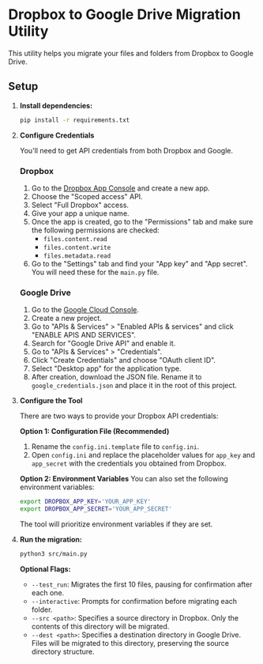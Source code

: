 # Dropbox to Google Drive Migration Utility

This utility helps you migrate your files and folders from Dropbox to Google Drive.

## Setup

1.  **Install dependencies:**
    ```bash
    pip install -r requirements.txt
    ```

2.  **Configure Credentials**

    You'll need to get API credentials from both Dropbox and Google.

    ### Dropbox
    1. Go to the [Dropbox App Console](https://www.dropbox.com/developers/apps) and create a new app.
    2. Choose the "Scoped access" API.
    3. Select "Full Dropbox" access.
    4. Give your app a unique name.
    5. Once the app is created, go to the "Permissions" tab and make sure the following permissions are checked:
        - `files.content.read`
        - `files.content.write`
        - `files.metadata.read`
    6. Go to the "Settings" tab and find your "App key" and "App secret". You will need these for the `main.py` file.

    ### Google Drive
    1. Go to the [Google Cloud Console](https://console.cloud.google.com/).
    2. Create a new project.
    3. Go to "APIs & Services" > "Enabled APIs & services" and click "ENABLE APIS AND SERVICES".
    4. Search for "Google Drive API" and enable it.
    5. Go to "APIs & Services" > "Credentials".
    6. Click "Create Credentials" and choose "OAuth client ID".
    7. Select "Desktop app" for the application type.
    8. After creation, download the JSON file. Rename it to `google_credentials.json` and place it in the root of this project.

3.  **Configure the Tool**

    There are two ways to provide your Dropbox API credentials:

    **Option 1: Configuration File (Recommended)**
    1.  Rename the `config.ini.template` file to `config.ini`.
    2.  Open `config.ini` and replace the placeholder values for `app_key` and `app_secret` with the credentials you obtained from Dropbox.

    **Option 2: Environment Variables**
    You can also set the following environment variables:
    ```bash
    export DROPBOX_APP_KEY='YOUR_APP_KEY'
    export DROPBOX_APP_SECRET='YOUR_APP_SECRET'
    ```
    The tool will prioritize environment variables if they are set.

4.  **Run the migration:**
    ```bash
    python3 src/main.py
    ```

    **Optional Flags:**
    *   `--test_run`: Migrates the first 10 files, pausing for confirmation after each one.
    *   `--interactive`: Prompts for confirmation before migrating each folder.
    *   `--src <path>`: Specifies a source directory in Dropbox. Only the contents of this directory will be migrated.
    *   `--dest <path>`: Specifies a destination directory in Google Drive. Files will be migrated to this directory, preserving the source directory structure.
